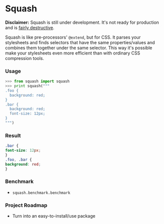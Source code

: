 # Squash

**Disclaimer:** Squash is still under development. It's not ready for production and is [fairly destructive](issues).

Squash is like pre-processors' `@extend`, but for CSS. It parses your stylesheets and finds selectors that have the same properties/values and combines them together under the same selector. This way it's possible make your stylesheets even more efficient than with ordinary CSS compression tools.

### Usage
```python
>>> from squash import squash
>>> print squash("""
.foo {
  background: red;
}
.bar {
  background: red;
  font-size: 12px;
}
""")
```

### Result
```css
.bar {
font-size: 12px;
}
.foo, .bar {
background: red;
}
```

### Benchmark
- `squash.benchmark.benchmark`

### Project Roadmap
- Turn into an easy-to-install/use package
